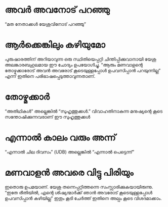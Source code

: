 # അവർ അവനോട് പറഞ്ഞു
“മത നേതാക്കൾ യേശുവിനോട് പറഞ്ഞു”
# ആർക്കെങ്കിലും കഴിയുമോ
പുരുഷാരത്തിന് അറിയാവുന്ന ഒരു സ്ഥിതിയെപ്പറ്റി ചിന്തിപ്പിക്കുവാനായി യേശു അലങ്കാരബഹുലമായ ഈ ചോദ്യം ഉപയോഗിച്ചു. “ആരും മണവാളന്റെ തോഴ്മക്കാരോട് അവൻ അവരോട് കൂടെയുള്ളപ്പോൾ  ഉപവസിപ്പാൻ പറയുന്നില്ല” എന്ന് ഇതിനെ പരിഭാഷപ്പെടുത്താവുന്നതാണ്.
# തോഴ്മക്കാർ
“അതിഥികൾ” അല്ലെങ്കിൽ “സുഹൃത്തുക്കൾ.” വിവാഹതിനാകുന്ന മനുഷ്യന്റെ കൂടെ സന്തോഷിക്കുന്നവരാണ് ഈ സുഹൃത്തുക്കൾ
# എന്നാൽ കാലം വരും അന്ന്
“എന്നാൽ ചില ദിവസം” (UDB) അല്ലെങ്കിൽ “എന്നാൽ പെട്ടെന്ന്”
# മണവാളൻ അവരെ വിട്ടു പിരിയും
ഇതൊരു ഉപമയാണ്. യേശു തന്നെപ്പറ്റിത്തന്നെ സംസ്സാരിക്കുകയായിരുന്നു. “ഇതേ രീതിയിൽ, എന്റെ ശിഷ്യന്മാർക്ക് ഞാൻ അവരോട് കൂടെയുള്ളപ്പോൾ ഉപവസിപ്പാൻ കഴിയില്ല” ഇതും കൂടി ചേർത്ത് ഇതിനെ അല്പം കൂടെ വിശദമാക്കാം. 
